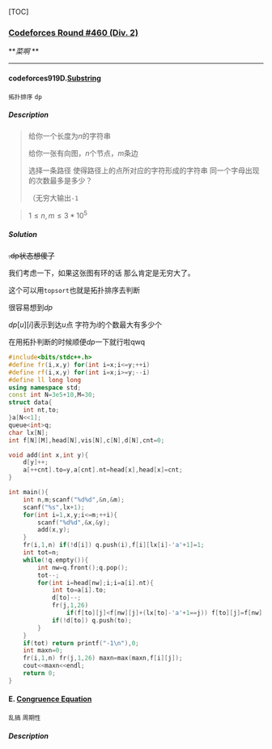 [TOC]

### [Codeforces Round #460 (Div. 2)](https://codeforces.com/contest/919)

***菜啊* **

-----





#### codeforces919D.[Substring](https://codeforces.com/contest/919/problem/D)

`拓扑排序` `dp`

##### Description

> 给你一个长度为$n$的字符串
>
> 给你一张有向图，$n$个节点，$m$条边
>
> 选择一条路径 使得路径上的点所对应的字符形成的字符串 同一个字母出现的次数最多是多少？
>
> （无穷大输出`-1`

> $1 \leq n,m \leq 3*10^5$

##### Solution

~~.dp状态想傻了~~

我们考虑一下，如果这张图有环的话 那么肯定是无穷大了。

这个可以用`topsort`也就是拓扑排序去判断

很容易想到$dp$ 

$dp[u][i]$表示到达$u$点 字符为$i$的个数最大有多少个

在用拓扑判断的时候顺便$dp$一下就行啦qwq

```c++
#include<bits/stdc++.h>
#define fr(i,x,y) for(int i=x;i<=y;++i)
#define rf(i,x,y) for(int i=x;i>=y;--i)
#define ll long long
using namespace std;
const int N=3e5+10,M=30;
struct data{
	int nt,to;
}a[N<<1];
queue<int>q;
char lx[N];
int f[N][M],head[N],vis[N],c[N],d[N],cnt=0;

void add(int x,int y){
	d[y]++;
	a[++cnt].to=y,a[cnt].nt=head[x],head[x]=cnt;
}

int main(){
	int n,m;scanf("%d%d",&n,&m);
	scanf("%s",lx+1);
	for(int i=1,x,y;i<=m;++i){
		scanf("%d%d",&x,&y);
		add(x,y);
	}
	fr(i,1,n) if(!d[i]) q.push(i),f[i][lx[i]-'a'+1]=1;
	int tot=n;
	while(!q.empty()){
		int nw=q.front();q.pop();
		tot--;
		for(int i=head[nw];i;i=a[i].nt){
			int to=a[i].to;
			d[to]--;
			fr(j,1,26) 
				if(f[to][j]<f[nw][j]+(lx[to]-'a'+1==j)) f[to][j]=f[nw][j]+(lx[to]-'a'+1==j);
			if(!d[to]) q.push(to);
		}
	}
	if(tot) return printf("-1\n"),0;
	int maxn=0;
	fr(i,1,n) fr(j,1,26) maxn=max(maxn,f[i][j]);
	cout<<maxn<<endl;
	return 0;
}
```



#### E. [Congruence Equation](https://codeforces.com/contest/919/problem/E)

`乱搞` `周期性`

##### Description

> 

